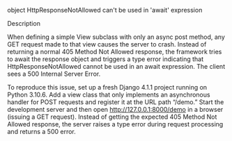 object HttpResponseNotAllowed can't be used in 'await' expression

Description

When defining a simple View subclass with only an async post method, any GET request made to that view causes the server to crash. Instead of returning a normal 405 Method Not Allowed response, the framework tries to await the response object and triggers a type error indicating that HttpResponseNotAllowed cannot be used in an await expression. The client sees a 500 Internal Server Error.

To reproduce this issue, set up a fresh Django 4.1.1 project running on Python 3.10.6. Add a view class that only implements an asynchronous handler for POST requests and register it at the URL path “/demo.” Start the development server and then open http://127.0.0.1:8000/demo in a browser (issuing a GET request). Instead of getting the expected 405 Method Not Allowed response, the server raises a type error during request processing and returns a 500 error.